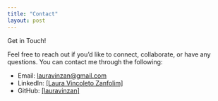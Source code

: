 ```yaml
---
title: "Contact"
layout: post
---
```

Get in Touch!

Feel free to reach out if you’d like to connect, collaborate, or have any questions. You can contact me through the following:

- Email: lauravinzan@gmail.com
- LinkedIn: [[Laura Vincoleto Zanfolim]](https://www.linkedin.com/in/laura-vincoleto-zanfolim-5a42361a2/)
- GitHub: [[lauravinzan]]([https://github.com/lauravinzan/lauravinzan])
